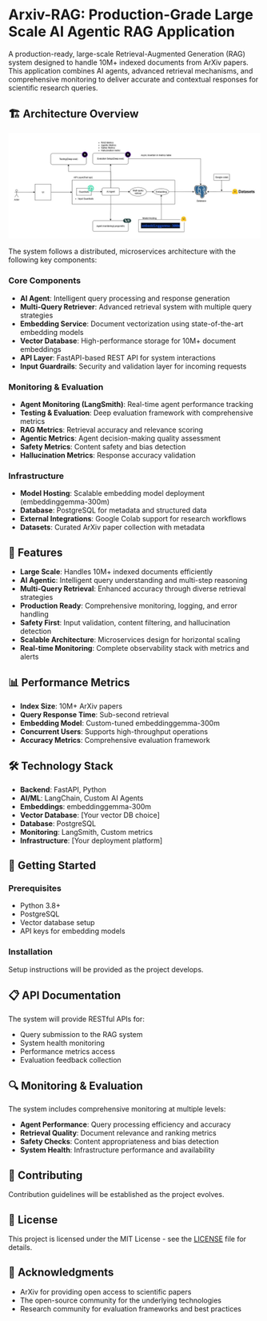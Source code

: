 # Arxiv-RAG: Production-Grade Large Scale AI Agentic RAG Application

A production-ready, large-scale Retrieval-Augmented Generation (RAG) system designed to handle 10M+ indexed documents from ArXiv papers. This application combines AI agents, advanced retrieval mechanisms, and comprehensive monitoring to deliver accurate and contextual responses for scientific research queries.

## 🏗️ Architecture Overview

![Functional Architecture](Functional%20architechture.jpg)

The system follows a distributed, microservices architecture with the following key components:

### Core Components

- **AI Agent**: Intelligent query processing and response generation
- **Multi-Query Retriever**: Advanced retrieval system with multiple query strategies
- **Embedding Service**: Document vectorization using state-of-the-art embedding models
- **Vector Database**: High-performance storage for 10M+ document embeddings
- **API Layer**: FastAPI-based REST API for system interactions
- **Input Guardrails**: Security and validation layer for incoming requests

### Monitoring & Evaluation

- **Agent Monitoring (LangSmith)**: Real-time agent performance tracking
- **Testing & Evaluation**: Deep evaluation framework with comprehensive metrics
- **RAG Metrics**: Retrieval accuracy and relevance scoring
- **Agentic Metrics**: Agent decision-making quality assessment
- **Safety Metrics**: Content safety and bias detection
- **Hallucination Metrics**: Response accuracy validation

### Infrastructure

- **Model Hosting**: Scalable embedding model deployment (embeddinggemma-300m)
- **Database**: PostgreSQL for metadata and structured data
- **External Integrations**: Google Colab support for research workflows
- **Datasets**: Curated ArXiv paper collection with metadata

## 🚀 Features

- **Large Scale**: Handles 10M+ indexed documents efficiently
- **AI Agentic**: Intelligent query understanding and multi-step reasoning
- **Multi-Query Retrieval**: Enhanced accuracy through diverse retrieval strategies
- **Production Ready**: Comprehensive monitoring, logging, and error handling
- **Safety First**: Input validation, content filtering, and hallucination detection
- **Scalable Architecture**: Microservices design for horizontal scaling
- **Real-time Monitoring**: Complete observability stack with metrics and alerts

## 📊 Performance Metrics

- **Index Size**: 10M+ ArXiv papers
- **Query Response Time**: Sub-second retrieval
- **Embedding Model**: Custom-tuned embeddinggemma-300m
- **Concurrent Users**: Supports high-throughput operations
- **Accuracy Metrics**: Comprehensive evaluation framework

## 🛠️ Technology Stack

- **Backend**: FastAPI, Python
- **AI/ML**: LangChain, Custom AI Agents
- **Embeddings**: embeddinggemma-300m
- **Vector Database**: [Your vector DB choice]
- **Database**: PostgreSQL
- **Monitoring**: LangSmith, Custom metrics
- **Infrastructure**: [Your deployment platform]

## 🔧 Getting Started

### Prerequisites

- Python 3.8+
- PostgreSQL
- Vector database setup
- API keys for embedding models

### Installation

Setup instructions will be provided as the project develops.

## 📋 API Documentation

The system will provide RESTful APIs for:

- Query submission to the RAG system
- System health monitoring
- Performance metrics access
- Evaluation feedback collection

## 🔍 Monitoring & Evaluation

The system includes comprehensive monitoring at multiple levels:

- **Agent Performance**: Query processing efficiency and accuracy
- **Retrieval Quality**: Document relevance and ranking metrics
- **Safety Checks**: Content appropriateness and bias detection
- **System Health**: Infrastructure performance and availability

## 🤝 Contributing

Contribution guidelines will be established as the project evolves.

## 📄 License

This project is licensed under the MIT License - see the [LICENSE](LICENSE) file for details.

## 🙏 Acknowledgments

- ArXiv for providing open access to scientific papers
- The open-source community for the underlying technologies
- Research community for evaluation frameworks and best practices
